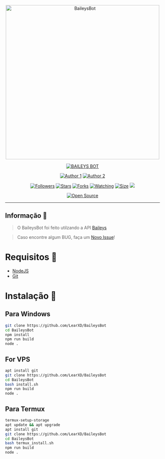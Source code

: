 <div align="center">
<img src="https://kanto.legiaodosherois.com.br/w760-h398-gnw-cfill-q95/wp-content/uploads/2022/03/legiao_1Chpjai7RW84.jpg.jpeg" alt="BaileysBot" width="500"/>

<a href="#"><img title="BAILEYS BOT" src="https://img.shields.io/badge/BAILEYS BOT MULTI DEVICE-green?colorA=%23ff0000&colorB=%23017e40&style=for-the-badge"></a>

<a href="https://github.com/LearXD"><img title="Author 1" src="https://img.shields.io/badge/Author-LearXD-black.svg?style=for-the-badge&logo=github"></a>
<a href="https://github.com/SmallkingDev"><img title="Author 2" src="https://img.shields.io/badge/Author-SmallKingDev-black.svg?style=for-the-badge&logo=github"></a>

<a href="https://github.com/LearXD"><img title="Followers" src="https://img.shields.io/github/followers/LearXD?color=black&style=flat-square"></a>
<a href="https://github.com/LearXD/BaileysBot"><img title="Stars" src="https://img.shields.io/github/stars/LearXD/BaileysBot?color=black&style=flat-square"></a>
<a href="https://github.com/LearXD/BaileysBot"><img title="Forks" src="https://img.shields.io/github/forks/LearXD/BaileysBot?color=black&style=flat-square"></a>
<a href="https://github.com/LearXD/BaileysBot/watchers"><img title="Watching" src="https://img.shields.io/github/watchers/LearXD/BaileysBot?label=Watchers&color=black&style=flat-square"></a>
<a href="https://github.com/LearXD/BaileysBot"><img title="Size" src="https://img.shields.io/github/repo-size/LearXD/BaileysBot?style=flat-square&color=black"></a>
<a href="https://hits.seeyoufarm.com"><img src="https://hits.seeyoufarm.com/api/count/incr/badge.svg?url=https%3A%2F%2Fgithub.com%2FLearXD%2FBaileysBot&count_bg=%23000000&title_bg=%23555555&icon=git.svg&icon_color=%23E7E7E7&title=Alcan%C3%A7e&edge_flat=true"/></a>

<a href="https://github.com/LearXD/BaileysBot"><img title="Open Source" src="https://badges.frapsoft.com/os/v2/open-source.svg"></a>
</div>

---

## Informação 📀
> O BaileysBot foi feito utilzando a API [Baileys](https://github.com/adiwajshing/Baileys)

> Caso encontre algum BUG, faça um [Novo Issue](https://github.com/LearXD/BaileysBot/issues/new/choose)!


# Requisitos 📝
* [NodeJS](https://nodejs.org/en/)
* [Git](https://git-scm.com/downloads)


# Instalação 💾
## Para Windows
```bash
git clone https://github.com/LearXD/BaileysBot
cd BaileysBot
npm install
npm run build
node .
```

## For VPS
```bash
apt install git
git clone https://github.com/LearXD/BaileysBot
cd BaileysBot
bash install.sh
npm run build
node .
```

## Para Termux
```bash
termux-setup-storage
apt update && apt upgrade
apt install git
git clone https://github.com/LearXD/BaileysBot
cd BaileysBot
bash termux_install.sh
npm run build
node .
```
